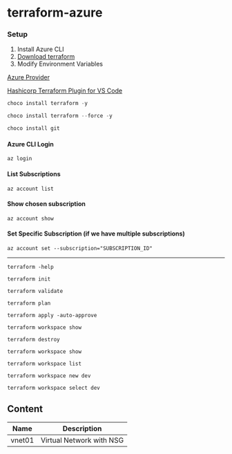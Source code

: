 # terraform-azure
### Setup

1. Install Azure CLI
2. [Download terraform](https://developer.hashicorp.com/terraform/downloads)
3. Modify Environment Variables

[Azure Provider](https://registry.terraform.io/providers/hashicorp/azurerm/latest/docs)

[Hashicorp Terraform Plugin for VS Code](https://marketplace.visualstudio.com/items?itemName=HashiCorp.terraform)

```powershell
choco install terraform -y
```
```powershell
choco install terraform --force -y
```
```powershell
choco install git
```


#### Azure CLI Login
```
az login
```
#### List Subscriptions
```
az account list
```
#### Show chosen subscription
```
az account show
```
#### Set Specific Subscription (if we have multiple subscriptions)
```
az account set --subscription="SUBSCRIPTION_ID"
```

----------
```
terraform -help
```
```
terraform init 
```
```
terraform validate
```
```
terraform plan
```
```
terraform apply -auto-approve
```
```
terraform workspace show
```
```
terraform destroy
```
```
terraform workspace show
```
```
terraform workspace list
```
```
terraform workspace new dev
```
```
terraform workspace select dev
```
## Content

| Name | Description | 
|--|--|
| vnet01 | Virtual Network with NSG
